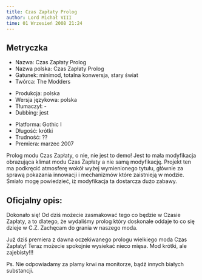 ```yaml
---
title: Czas Zapłaty Prolog
author: Lord Michał VIII
time: 01 Wrzesień 2008 21:24
---
```


## Metryczka

<!-- -->
- Nazwa: Czas Zapłaty Prolog
- Nazwa polska: Czas Zapłaty Prolog
- Gatunek: minimod, totalna konwersja, stary świat
- Twórca: The Modders

<!-- -->
- Produkcja: polska
- Wersja językowa: polska
- Tłumaczył: -
- Dubbing: jest

<!-- -->
- Platforma: Gothic I
- Długość: krótki
- Trudność: ??
- Premiera: marzec 2007

Prolog modu Czas Zapłaty, o nie, nie jest to demo! Jest to mała modyfikacja obrazująca klimat modu Czas Zapłaty a nie samą modyfikację. Projekt ten ma podkręcić atmosferę wokół wyżej wymienionego tytułu, głównie za sprawą pokazania innowacji i mechanizmów które zaistnieją w modzie. Śmiało mogę powiedzieć, iż modyfikacja ta dostarcza dużo zabawy.

## Oficjalny opis:

Dokonało się! Od dziś możecie zasmakować tego co będzie w Czasie Zapłaty, a to dlatego, że wydaliśmy prolog który doskonale oddaje to co się dzieje w C.Z. Zachęcam do grania w naszego moda.

Już dziś premiera z dawna oczekiwanego prologu wielkiego moda Czas Zapłaty! Teraz możecie spokojnie wysiekać nieco mięsa. Mod krótki, ale zajebisty!!!

Ps. Nie odpowiadamy za plamy krwi na monitorze, bądź innych białych substancji.